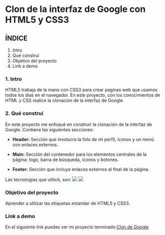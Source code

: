# Clon de la interfaz de Google con HTML5 y CSS3

## ÍNDICE
1. Intro
2. Qué construí
3. Objetivo del proyecto
4. Link a demo

### 1. Intro
HTML5 trabaja de la mano con CSS3 para crear paginas web que usamos todos los dias en el navegador. En este proyecto, con los conocimientos de HTML y CSS realice la clonacion de la interfaz de Google.

### 2. Qué construí
En este proyecto me enfoqué en construir la clonación de la interfaz de Google.
Contiene las siguientes secciones:

- **Header:** Sección que involucra la foto de mi perfil, iconos y un menú con enlaces externos.

- **Main:** Sección del contenedor para los elementos centrales de la página: logo, barra de búsqueda, iconos y botones.

- **Footer:** Sección que incluye enlaces externos al final de la página.

Las tecnologías que utilicé, son:
<img src="https://img.shields.io/badge/HTML5-E34F26?style=for-the-badge&logo=html5&logoColor=white" />
<img src="https://img.shields.io/badge/CSS3-1572B6?style=for-the-badge&logo=css3&logoColor=white" />

### Objetivo del proyecto
Aprender a utilizar las etiquetas estandar de HTML5 y CSS3.

### Link a demo
En el siguiente link puedes ver mi proyecto terminado:[Clon de Google](#)
